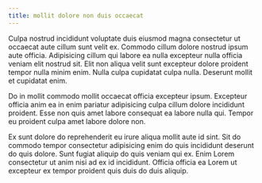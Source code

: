 ```yaml
---
title: mollit dolore non duis occaecat
---
```


Culpa nostrud incididunt voluptate duis eiusmod magna consectetur ut occaecat aute cillum sunt velit ex. Commodo cillum dolore nostrud ipsum aute officia. Adipisicing cillum qui labore ea nulla excepteur nulla officia veniam elit nostrud sit. Elit non aliqua velit sunt excepteur dolore proident tempor nulla minim enim. Nulla culpa cupidatat culpa nulla. Deserunt mollit et cupidatat enim.

Do in mollit commodo mollit occaecat officia excepteur ipsum. Excepteur officia anim ea in enim pariatur adipisicing culpa cillum dolore incididunt proident. Esse non quis amet labore consequat ea labore nulla qui. Tempor eu proident culpa amet labore dolore non.

Ex sunt dolore do reprehenderit eu irure aliqua mollit aute id sint. Sit do commodo tempor consectetur adipisicing enim do quis incididunt deserunt do quis dolore. Sunt fugiat aliquip do quis veniam qui ex. Enim Lorem consectetur ut anim nisi ad ex id incididunt. Officia officia ea Lorem ut excepteur ex tempor proident quis duis do duis aliquip.